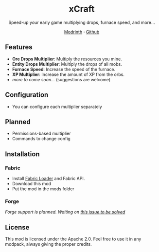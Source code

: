 <div align="center">

# xCraft

Speed-up your early game multiplying drops, furnace speed, and more...

[Modrinth](https://modrinth.com/project/xcraft_real) **·** [Github](https://github.com/polvallverdu/xcraft/releases)
</div>

## Features

- **Ore Drops Multiplier**: Multiply the resources you mine.
- **Entity Drops Multiplier**: Multiply the drops of all mobs.
- **Furnace Speed**: Increase the speed of the furnace.
- **XP Multiplier**: Increase the amount of XP from the orbs.
- *more to come soon...* (suggestions are welcome)

## Configuration

- You can configure each multiplier separately

## Planned

- Permissions-based multiplier
- Commands to change config

## Installation

### Fabric

- Install [Fabric Loader](https://fabricmc.net/use/) and Fabric API.
- Download this mod
- Put the mod in the mods folder

### Forge

*Forge support is planned. Waiting on [this issue to be solved](https://github.com/SpongePowered/Mixin/issues/688)*

## License

This mod is licensed under the Apache 2.0. Feel free to use it in any modpack, always giving the proper credits.